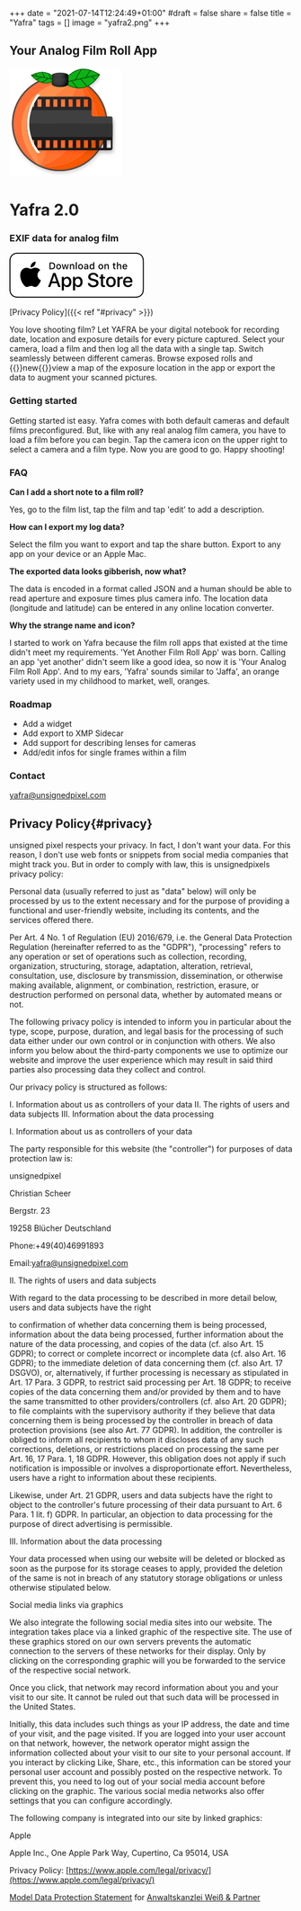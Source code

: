 +++
date = "2021-07-14T12:24:49+01:00"
#draft = false
share = false
title = "Yafra"
tags = []
image = "yafra2.png"
+++

## Your Analog Film Roll App


![](yafra2.png)

# Yafra 2.0

### EXIF data for analog film


[AppstoreLogo]: Download_on_the_App_Store_Badge_US-UK_RGB_wht_092917.svg
[![AppstoreLogo]](https://apps.apple.com/us/app/yafra-exif-for-analog-film/id1449374795)


[Privacy Policy]({{< ref "#privacy" >}})

You love shooting film? Let YAFRA be your digital notebook for recording date, location and exposure details for every picture captured. Select your camera, load a film and then log all the data with a single tap. Switch seamlessly between different cameras. Browse exposed rolls and {{<super>}}new{{</super>}}view a map of the exposure location in the app or export the data to augment your scanned pictures.

### Getting started

Getting started ist easy. Yafra comes with both default cameras and default films preconfigured. But, like with any real analog film camera, you have to load a film before you can begin.
Tap the camera icon on the upper right to select a camera and a film type. Now you are good to go. Happy shooting!

### FAQ

__Can I add a short note to a film roll?__

Yes, go to the film list, tap the film and tap 'edit' to add a description.

__How can I export my log data?__

Select the film you want to export and tap the share button. Export to any app on your device or an Apple Mac.

__The exported data looks gibberish, now what?__

The data is encoded in a format called JSON and a human should be able to read aperture and exposure times plus camera info. The location data (longitude and latitude) can be entered in any online location converter.


__Why the strange name and icon?__

I started to work on Yafra because the film roll apps that existed at the time didn't meet my requirements. 'Yet Another Film Roll App' was born. Calling an app 'yet another' didn't seem like a good idea, so now it is 'Your Analog Film Roll App'. 
And to my ears, 'Yafra' sounds similar to 'Jaffa', an orange variety used in my childhood to market, well, oranges.

### Roadmap

- Add a widget
- Add export to XMP Sidecar
- Add support for describing lenses for cameras
- Add/edit infos for single frames within a film

### Contact

yafra@unsignedpixel.com




## Privacy Policy{#privacy}

unsigned pixel respects your privacy. In fact, I don't want your data. For this reason, I don't use web fonts or snippets from social media companies that might track you. But in order to comply with law, this is unsignedpixels privacy policy:



Personal data (usually referred to just as "data" below) will only be processed by us to the extent necessary and for the purpose of providing a functional and user-friendly website, including its contents, and the services offered there.

Per Art. 4 No. 1 of Regulation (EU) 2016/679, i.e. the General Data Protection Regulation (hereinafter referred to as the "GDPR"), "processing" refers to any operation or set of operations such as collection, recording, organization, structuring, storage, adaptation, alteration, retrieval, consultation, use, disclosure by transmission, dissemination, or otherwise making available, alignment, or combination, restriction, erasure, or destruction performed on personal data, whether by automated means or not.

The following privacy policy is intended to inform you in particular about the type, scope, purpose, duration, and legal basis for the processing of such data either under our own control or in conjunction with others. We also inform you below about the third-party components we use to optimize our website and improve the user experience which may result in said third parties also processing data they collect and control.

Our privacy policy is structured as follows:

I. Information about us as controllers of your data
II. The rights of users and data subjects
III. Information about the data processing

I. Information about us as controllers of your data

The party responsible for this website (the "controller") for purposes of data protection law is:

unsignedpixel

Christian Scheer

Bergstr. 23

19258 Blücher
Deutschland

Phone:+49(40)46991893

Email:yafra@unsignedpixel.com

II. The rights of users and data subjects

With regard to the data processing to be described in more detail below, users and data subjects have the right

to confirmation of whether data concerning them is being processed, information about the data being processed, further information about the nature of the data processing, and copies of the data (cf. also Art. 15 GDPR);
to correct or complete incorrect or incomplete data (cf. also Art. 16 GDPR);
to the immediate deletion of data concerning them (cf. also Art. 17 DSGVO), or, alternatively, if further processing is necessary as stipulated in Art. 17 Para. 3 GDPR, to restrict said processing per Art. 18 GDPR;
to receive copies of the data concerning them and/or provided by them and to have the same transmitted to other providers/controllers (cf. also Art. 20 GDPR);
to file complaints with the supervisory authority if they believe that data concerning them is being processed by the controller in breach of data protection provisions (see also Art. 77 GDPR).
In addition, the controller is obliged to inform all recipients to whom it discloses data of any such corrections, deletions, or restrictions placed on processing the same per Art. 16, 17 Para. 1, 18 GDPR. However, this obligation does not apply if such notification is impossible or involves a disproportionate effort. Nevertheless, users have a right to information about these recipients.

Likewise, under Art. 21 GDPR, users and data subjects have the right to object to the controller's future processing of their data pursuant to Art. 6 Para. 1 lit. f) GDPR. In particular, an objection to data processing for the purpose of direct advertising is permissible.

III. Information about the data processing

Your data processed when using our website will be deleted or blocked as soon as the purpose for its storage ceases to apply, provided the deletion of the same is not in breach of any statutory storage obligations or unless otherwise stipulated below.

Social media links via graphics

We also integrate the following social media sites into our website. The integration takes place via a linked graphic of the respective site. The use of these graphics stored on our own servers prevents the automatic connection to the servers of these networks for their display. Only by clicking on the corresponding graphic will you be forwarded to the service of the respective social network.

Once you click, that network may record information about you and your visit to our site. It cannot be ruled out that such data will be processed in the United States.

Initially, this data includes such things as your IP address, the date and time of your visit, and the page visited. If you are logged into your user account on that network, however, the network operator might assign the information collected about your visit to our site to your personal account. If you interact by clicking Like, Share, etc., this information can be stored your personal user account and possibly posted on the respective network. To prevent this, you need to log out of your social media account before clicking on the graphic. The various social media networks also offer settings that you can configure accordingly.


The following company is integrated into our site by linked graphics:

Apple

Apple Inc., One Apple Park Way, Cupertino, Ca 95014, USA

Privacy Policy: [https://www.apple.com/legal/privacy/](https://www.apple.com/legal/privacy/)

[Model Data Protection Statement](https://www.ratgeberrecht.eu/leistungen/muster-datenschutzerklaerung.html) for [Anwaltskanzlei Weiß & Partner](https://www.ratgeberrecht.eu/)